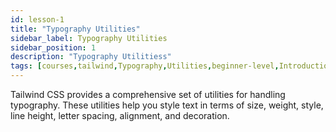 ```yaml
---
id: lesson-1
title: "Typography Utilities"
sidebar_label: Typography Utilities
sidebar_position: 1
description: "Typography Utilitiess"
tags: [courses,tailwind,Typography,Utilities,beginner-level,Introduction]
---
```


Tailwind CSS provides a comprehensive set of utilities for handling typography. These utilities help you style text in terms of size, weight, style, line height, letter spacing, alignment, and decoration.
